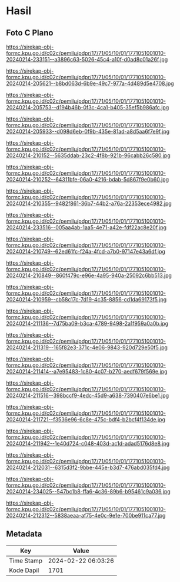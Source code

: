 # Hasil

## Foto C Plano

https://sirekap-obj-formc.kpu.go.id/c02c/pemilu/pdpr/17/71/05/10/01/1771051001010-20240214-233151--a3896c63-5026-45c4-a10f-d0ad8c01a26f.jpg

https://sirekap-obj-formc.kpu.go.id/c02c/pemilu/pdpr/17/71/05/10/01/1771051001010-20240214-205621--b8bd063d-6b9e-49c7-977a-4d489d5e4708.jpg

https://sirekap-obj-formc.kpu.go.id/c02c/pemilu/pdpr/17/71/05/10/01/1771051001010-20240214-205753--d194b46b-0f3c-4ca1-b405-35ef5b986afc.jpg

https://sirekap-obj-formc.kpu.go.id/c02c/pemilu/pdpr/17/71/05/10/01/1771051001010-20240214-205933--d098d6eb-0f9b-435e-81ad-a8d5aa6f7e9f.jpg

https://sirekap-obj-formc.kpu.go.id/c02c/pemilu/pdpr/17/71/05/10/01/1771051001010-20240214-210152--5635ddab-23c2-4f8b-921b-96cabb26c580.jpg

https://sirekap-obj-formc.kpu.go.id/c02c/pemilu/pdpr/17/71/05/10/01/1771051001010-20240214-210252--64311bfe-06a0-4216-bdab-5d867f9e0b60.jpg

https://sirekap-obj-formc.kpu.go.id/c02c/pemilu/pdpr/17/71/05/10/01/1771051001010-20240214-210355--9482f861-36b7-44b2-a76a-22353ece4982.jpg

https://sirekap-obj-formc.kpu.go.id/c02c/pemilu/pdpr/17/71/05/10/01/1771051001010-20240214-233516--005aa4ab-1aa5-4e71-a42e-fdf22ac8e20f.jpg

https://sirekap-obj-formc.kpu.go.id/c02c/pemilu/pdpr/17/71/05/10/01/1771051001010-20240214-210749--62ed61fc-f24a-4fcd-a7b0-97147e43a6df.jpg

https://sirekap-obj-formc.kpu.go.id/c02c/pemilu/pdpr/17/71/05/10/01/1771051001010-20240214-210849--860f479c-e96e-4a95-940a-25092c6bb513.jpg

https://sirekap-obj-formc.kpu.go.id/c02c/pemilu/pdpr/17/71/05/10/01/1771051001010-20240214-210959--cb58c17c-7d19-4c35-8856-cd1da69173f5.jpg

https://sirekap-obj-formc.kpu.go.id/c02c/pemilu/pdpr/17/71/05/10/01/1771051001010-20240214-211136--7d75ba09-b3ca-4789-9498-2a1f959a0a0b.jpg

https://sirekap-obj-formc.kpu.go.id/c02c/pemilu/pdpr/17/71/05/10/01/1771051001010-20240214-211319--165f82e3-371c-4e06-9843-920d729e50f5.jpg

https://sirekap-obj-formc.kpu.go.id/c02c/pemilu/pdpr/17/71/05/10/01/1771051001010-20240214-211414--a7e95483-1c80-4c07-b270-aedf679f569e.jpg

https://sirekap-obj-formc.kpu.go.id/c02c/pemilu/pdpr/17/71/05/10/01/1771051001010-20240214-211516--398bccf9-4edc-45d9-a638-7390407e6be1.jpg

https://sirekap-obj-formc.kpu.go.id/c02c/pemilu/pdpr/17/71/05/10/01/1771051001010-20240214-211721--f3536e96-6c8e-475c-bdf4-b2bcf4f134de.jpg

https://sirekap-obj-formc.kpu.go.id/c02c/pemilu/pdpr/17/71/05/10/01/1771051001010-20240214-211942--1e40d724-c048-403d-ac1d-adad5176d8e8.jpg

https://sirekap-obj-formc.kpu.go.id/c02c/pemilu/pdpr/17/71/05/10/01/1771051001010-20240214-212031--6315d3f2-9bbe-445e-b3d7-476abd035fd4.jpg

https://sirekap-obj-formc.kpu.go.id/c02c/pemilu/pdpr/17/71/05/10/01/1771051001010-20240214-234025--547bc1b8-ffa6-4c36-89b6-b95461c9a036.jpg

https://sirekap-obj-formc.kpu.go.id/c02c/pemilu/pdpr/17/71/05/10/01/1771051001010-20240214-212312--5838aeaa-af75-4e0c-9e1e-700be911ca77.jpg


## Metadata

| Key        | Value               |
| ---------- | ------------------- |
| Time Stamp | 2024-02-22 06:03:26 |
| Kode Dapil | 1701                |



